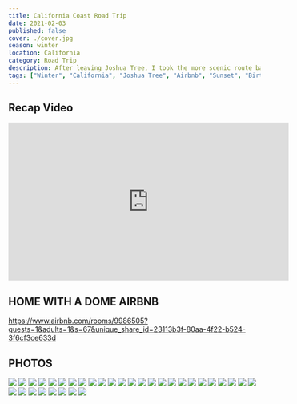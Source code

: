 ```yaml
---
title: California Coast Road Trip
date: 2021-02-03
published: false
cover: ./cover.jpg
season: winter
location: California
category: Road Trip
description: After leaving Joshua Tree, I took the more scenic route back to Seattle.
tags: ["Winter", "California", "Joshua Tree", "Airbnb", "Sunset", "Birthday", "Coast", "Pacific Ocean", "Views", "Road Trip"]
---
```


## Recap Video
<iframe width="560" height="315" src="https://www.youtube.com/embed/pcqvD-QvSls" title="YouTube video player" frameborder="0" allow="accelerometer; autoplay; clipboard-write; encrypted-media; gyroscope; picture-in-picture" allowfullscreen></iframe>


## HOME WITH A DOME AIRBNB
https://www.airbnb.com/rooms/9986505?guests=1&adults=1&s=67&unique_share_id=23113b3f-80aa-4f22-b524-3f6cf3ce633d

## PHOTOS
![](./imgs/01_trail.jpg "")
![](./imgs/02_trail.jpg "")
![](./imgs/03_ash.jpg "")
![](./imgs/04_ash.jpg "")
![](./imgs/05_dome_home.jpg "")
![](./imgs/06_firepit.jpg "")
![](./imgs/07_dome_moon.jpg "")
![](./imgs/08_full_moon.jpg "")
![](./imgs/09_hike.jpg "")
![](./imgs/10_group.jpg "")
![](./imgs/11_dogs.jpg "")
![](./imgs/12_dogs.jpg "")
![](./imgs/13_ash.jpg "")
![](./imgs/14_ember.jpg "")
![](./imgs/15_dogs.jpg "")
![](./imgs/16_overview.jpg "")
![](./imgs/17_plants.jpg "")
![](./imgs/18_plants.jpg "")
![](./imgs/20_sunset.jpg "")
![](./imgs/21_sunset_trail.jpg "")
![](./imgs/22_sunset.jpg "")
![](./imgs/23_cactus_mart.jpg "")
![](./imgs/24_cactus_mart.jpg "")
![](./imgs/25_cactus_mart.jpg "")
![](./imgs/26_cactus_mart.jpg "")
![](./imgs/27_cactus.jpg "")
![](./imgs/28_cactus.jpg "")
![](./imgs/29_cactus_mart.jpg "")
![](./imgs/30_cactus_mart.jpg "")
![](./imgs/31_cactus_mart.jpg "")
![](./imgs/32_inside.jpg "")
![](./imgs/33_me_dogs.jpg "")
![](./imgs/34_thirty_one.jpg "")
